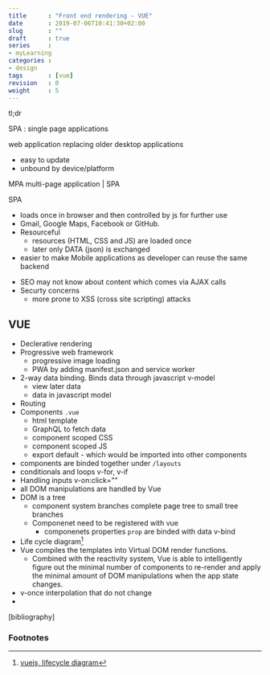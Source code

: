 ```yaml
---
title      : "Front end rendering - VUE"
date       : 2019-07-06T10:41:30+02:00
slug       : ""
draft      : true
series     :
- myLearning
categories : 
- design
tags       : [vue]
revision   : 0
weight     : 5
---
```


tl;dr
<!-- more -->

SPA
: single page applications

web application replacing older desktop applications
+ easy to update
+ unbound by device/platform

MPA multi-page application | SPA

SPA
+ loads once in browser and then controlled by js for further use
+ Gmail, Google Maps, Facebook or GitHub.
+ Resourceful
  + resources (HTML, CSS and JS) are loaded once
  + later only DATA (json) is exchanged
+ easier to make Mobile applications as developer can reuse the same backend

- SEO may not know about content which comes via AJAX calls
- Securty concerns
  - more prone to XSS (cross site scripting) attacks

## VUE

* Declerative rendering
* Progressive web framework
  * progressive image loading
  * PWA by adding manifest.json and service worker
* 2-way data binding. Binds data through javascript v-model
  * view later data
  * data in javascript model
* Routing
* Components `.vue`
  * html template
  * GraphQL to fetch data
  * component scoped CSS
  * component scoped JS
  * export default - which would be imported into other components
* components are binded together under `/layouts`
* conditionals and loops v-for, v-if
* Handling inputs v-on:click=""
* all DOM manipulations are handled by Vue
* DOM is a tree
  * component system branches complete page tree to small tree branches
  * Componenet need to be registered with vue
    * componenets properties `prop` are binded with data v-bind 
* Life cycle diagram[^2]
* Vue compiles the templates into Virtual DOM render functions. 
  * Combined with the reactivity system, Vue is able to intelligently figure out the minimal number of components to re-render and apply the minimal amount of DOM manipulations when the app state changes.
* v-once interpolation that do not change
* 





[bibliography]
### Footnotes

[^1]: [scrimba, vue tutorial](https://scrimba.com/g/gvuex)
[^2]: [vuejs, lifecycle diagram](https://vuejs.org/v2/guide/instance.html#Lifecycle-Diagram)
